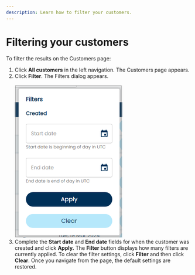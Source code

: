 ```yaml
---
description: Learn how to filter your customers.
---
```


# Filtering your customers

To filter the results on the Customers page:

1. Click **All customers** in the left navigation. The Customers page appears.
2. Click **Filter**. The Filters dialog appears.\
   \
   ![](<../../../.gitbook/assets/1 filtering customers.png>)
3. Complete the **Start date** and **End date** fields for when the customer was created and click **Apply.** The **Filter** button displays how many filters are currently applied. To clear the filter settings, click **Filter** and then click **Clear**. Once you navigate from the page, the default settings are restored.

